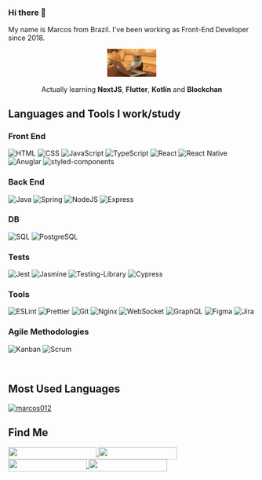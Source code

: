 ### Hi there 👋

My name is Marcos from Brazil. I've been working as Front-End Developer since 2018.

<div align="center">
 
<img src="./cat-typing.gif" width="100px">

Actually learning **NextJS**, **Flutter**, **Kotlin** and **Blockchan**
<br>
</div>


## Languages and Tools I work/study

### Front End
![HTML](https://img.shields.io/badge/html-%23E34F26.svg?style=for-the-badge&logo=html5&logoColor=white)
![CSS](https://img.shields.io/badge/css-%231572B6.svg?style=for-the-badge&logo=css3&logoColor=white)
![JavaScript](https://img.shields.io/badge/javascript-%23323330.svg?style=for-the-badge&logo=javascript&logoColor=%23F7DF1E)
![TypeScript](https://img.shields.io/badge/typescript-%23007ACC.svg?style=for-the-badge&logo=typescript&logoColor=white)
![React](https://img.shields.io/badge/react-%2320232a.svg?style=for-the-badge&logo=react&logoColor=%2361DAFB)
![React Native](https://img.shields.io/badge/react_native-%23563D7C.svg?style=for-the-badge&logo=react&logoColor=white)
![Anuglar](https://img.shields.io/badge/angular-%23DD0031.svg?style=for-the-badge&logo=angular&logoColor=white)
![styled-components](https://img.shields.io/badge/💅🏾_styled_components-%23404d59?style=for-the-badge)

### Back End
![Java](https://img.shields.io/badge/java-%23ED8B00.svg?style=for-the-badge&logo=java&logoColor=white)
![Spring](https://img.shields.io/badge/spring-%236DB33F.svg?style=for-the-badge&logo=spring&logoColor=white)
![NodeJS](https://img.shields.io/badge/node.js-03684f?style=for-the-badge&logo=node.js&logoColor=white)
![Express](https://img.shields.io/badge/express-%23F05033.svg?style=for-the-badge&logo=express&logoColor=white)

### DB
![SQL](https://img.shields.io/badge/sql-%23323330.svg?style=for-the-badge&logo=sql&logoColor=white)
![PostgreSQL](https://img.shields.io/badge/PostgreSQL-%231572B6.svg?style=for-the-badge&logo=postgresql&logoColor=white)

### Tests
![Jest](https://img.shields.io/badge/jest-%23F05033.svg?style=for-the-badge&logo=jest&logoColor=white)
![Jasmine](https://img.shields.io/badge/-Jasmine-%238A4182?style=for-the-badge&logo=Jasmine&logoColor=white)
![Testing-Library](https://img.shields.io/badge/-TestingLibrary-%23E33332?style=for-the-badge&logo=testing-library&logoColor=white)
![Cypress](https://img.shields.io/badge/-cypress-%23E5E5E5?style=for-the-badge&logo=cypress&logoColor=058a5e)

### Tools
![ESLint](https://img.shields.io/badge/ESLint-4B3263?style=for-the-badge&logo=eslint&logoColor=white)
![Prettier](https://img.shields.io/badge/Prettier-ff69b4?style=for-the-badge&logo=prettier&logoColor=white)
![Git](https://img.shields.io/badge/git-%23F05033.svg?style=for-the-badge&logo=git&logoColor=white)
![Nginx](https://img.shields.io/badge/nginx-%23009639.svg?style=for-the-badge&logo=nginx&logoColor=white)
![WebSocket](https://img.shields.io/badge/WebSocket-yellow?style=for-the-badge&logo=wechat&logoColor=white)
![GraphQL](https://img.shields.io/badge/-GraphQL-E10098?style=for-the-badge&logo=graphql&logoColor=white)
![Figma](https://img.shields.io/badge/figma-%23323330.svg?style=for-the-badge&logo=figma&logoColor=red)
![Jira](https://img.shields.io/badge/jira-%230A0FFF.svg?style=for-the-badge&logo=jira&logoColor=white)

### Agile Methodologies
![Kanban](https://img.shields.io/badge/kanban-black.svg?style=for-the-badge&logo=kanban&logoColor=white)
![Scrum](https://img.shields.io/badge/scrum-black.svg?style=for-the-badge&logo=scrum&logoColor=white)


<br>
 
## **Most Used Languages**

<div>
 <a href="https://github.com/marcos012">
   <img width="336px" src="https://github-readme-stats.vercel.app/api/top-langs/?username=marcos012&layout=compact" alt="marcos012" />
 </a>
</div>

## **Find Me**

<div>
 <a href="https://www.linkedin.com/in/marcos012/">
   <img align="center" src="https://img.shields.io/static/v1?logo=linkedin&label=linkedin&message=marcos012&color=blue&style=for-the-badge" height=25 width=180/>
 </a>
 <span>    </span>
 <a href="http://marcos012.github.io/site">
   <img align="center" src="https://img.shields.io/static/v1?&label=Portfolio&message=site&color=yellow&style=for-the-badge" height=25 width=160/>
 </a>
 <span>    </span>
 <a href="mailto:marcospaulo.ad@gmail.com">
   <img align="center" src="https://img.shields.io/static/v1?&logo=gmail&label=Send&message=Email&color=red&style=for-the-badge" height=25 width=160/>
 </a>
 <a href="https://instagram.com/_marcos012">
   <img align="center" src="https://img.shields.io/static/v1?&logo=Instagram&label=Instagram&message=_marcos012&color=%23E4405F&style=for-the-badge" height=25 width=160/>
 </a>
</div>
